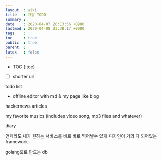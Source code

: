 ```yaml
---
layout  : wiki
title   : 개발 TODO
summary : 
date    : 2020-04-07 20:13:56 +0900
lastmod : 2020-04-08 23:38:17 +0900
tags    : 
toc     : true
public  : true
parent  : 
latex   : false
---
```

* TOC
{:toc}

* [ ] shorter url

todo list

* offline editor with md & my page like blog

hackernews articles

my favorite musics (includes video song, mp3 files and whatever)

diary

언제라도 내가 원하는 서비스를 바로 바로 찍어낼수 있게 디자인이 거의 다 되어있는 framework

golang으로 만드는 db
